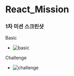 # React_Mission

### 1차 미션 스크린샷
Basic
* ![basic](https://user-images.githubusercontent.com/62804036/155161289-b4f24672-202b-490d-a21f-4af8330aaaed.JPG)

Challenge
* ![challenge](https://user-images.githubusercontent.com/62804036/155161348-4eddc57b-bbf7-4413-8c19-28c5e00ffed9.JPG)
